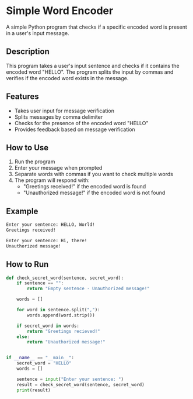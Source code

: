 # Simple Word Encoder

A simple Python program that checks if a specific encoded word is present in a user's input message.

## Description

This program takes a user's input sentence and checks if it contains the encoded word "HELLO". The program splits the input by commas and verifies if the encoded word exists in the message.

## Features

- Takes user input for message verification
- Splits messages by comma delimiter
- Checks for the presence of the encoded word "HELLO"
- Provides feedback based on message verification

## How to Use

1. Run the program
2. Enter your message when prompted
3. Separate words with commas if you want to check multiple words
4. The program will respond with:
   - "Greetings received!" if the encoded word is found
   - "Unauthorized message!" if the encoded word is not found

## Example

```bash
Enter your sentence: HELLO, World!
Greetings received!

Enter your sentence: Hi, there!
Unauthorized message!
```

## How to Run

```python
def check_secret_word(sentence, secret_word):
    if sentence == "":
        return "Empty sentence - Unauthorized message!"

    words = []

    for word in sentence.split(","):
        words.append(word.strip())

    if secret_word in words:
        return "Greetings recieved!"
    else:
        return "Unauthorized message!"


if __name__ == "__main__":
    secret_word = "HELLO"
    words = []

    sentence = input("Enter your sentence: ")
    result = check_secret_word(sentence, secret_word)
    print(result)
```